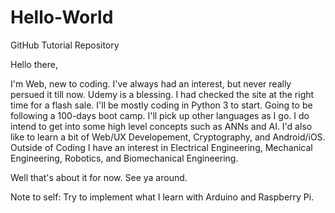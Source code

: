 # Hello-World
GitHub Tutorial Repository

Hello there,

I'm Web, new to coding. I've always had an interest, but never really persued it till now. Udemy is a blessing. I had checked the site at the right time for a flash sale.
I'll be mostly coding in Python 3 to start. Going to be following a 100-days boot camp. I'll pick up other languages as I go.
I do intend to get into some high level concepts such as ANNs and AI. I'd also like to learn a bit of Web/UX Developement, Cryptography, and Android/iOS.
Outside of Coding I have an interest in Electrical Engineering, Mechanical Engineering, Robotics, and Biomechanical Engineering.

Well that's about it for now. See ya around.

Note to self: Try to implement what I learn with Arduino and Raspberry Pi.
